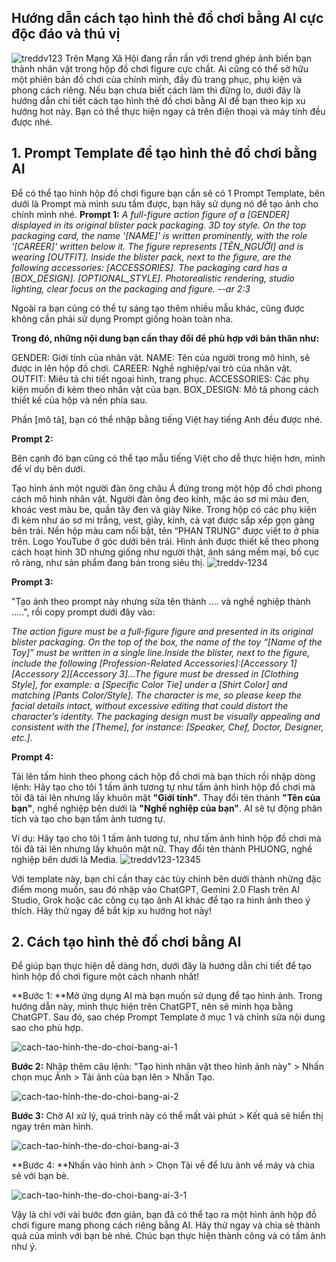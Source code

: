 ## Hướng dẫn cách tạo hình thẻ đồ chơi bằng AI cực độc đáo và thú vị
![treddv123](https://github.com/user-attachments/assets/17ecac98-807a-4d62-b4c8-c305a5a05d4e)
Trên Mạng Xã Hội đang rần rần với trend ghép ảnh biến bạn thành nhân vật trong hộp đồ chơi figure cực chất. Ai cũng có thể sở hữu một phiên bản đồ chơi của chính mình, đầy đủ trang phục, phụ kiện và phong cách riêng. Nếu bạn chưa biết cách làm thì đừng lo, dưới đây là hướng dẫn chi tiết cách tạo hình thẻ đồ chơi bằng AI để bạn theo kịp xu hướng hot này. Bạn có thể thực hiện ngay cả trên điện thoại và máy tính đều được nhé.
## 1. Prompt Template để tạo hình thẻ đồ chơi bằng AI
Để có thể tạo hình hộp đồ chơi figure bạn cần sẽ có 1 Prompt Template, bên dưới là Prompt mà mình sưu tầm được, bạn hãy sử dụng nó để tạo ảnh cho chính mình nhé. 
**Prompt 1:**
_A full-figure action figure of a [GENDER] displayed in its original blister pack packaging. 3D toy style. On the top packaging card, the name '[NAME]' is written prominently, with the role '[CAREER]' written below it. The figure represents [TÊN_NGƯỜI] and is wearing [OUTFIT]. Inside the blister pack, next to the figure, are the following accessories: [ACCESSORIES]. The packaging card has a [BOX_DESIGN]. [OPTIONAL_STYLE]. Photorealistic rendering, studio lighting, clear focus on the packaging and figure. --ar 2:3_

Ngoài ra bạn cũng có thể tự sáng tạo thêm nhiều mẫu khác, cũng được không cần phải sử dụng Prompt giống hoàn toàn nha.

**Trong đó, những nội dung bạn cần thay đổi để phù hợp với bản thân như:**

GENDER: Giới tính của nhân vật.
NAME: Tên của người trong mô hình, sẽ được in lên hộp đồ chơi.
CAREER: Nghề nghiệp/vai trò của nhân vật.
OUTFIT: Miêu tả chi tiết ngoại hình, trang phục.
ACCESSORIES: Các phụ kiện muốn đi kèm theo nhân vật của bạn.
BOX_DESIGN: Mô tả phong cách thiết kế của hộp và nền phía sau.

Phần [mô tả], bạn có thể nhập bằng tiếng Việt hay tiếng Anh đều được nhé.

**Prompt 2:**

Bên cạnh đó bạn cũng có thể tạo mẫu tiếng Việt cho dễ thực hiện hơn, mình để ví dụ bên dưới.

Tạo hình ảnh một người đàn ông châu Á đứng trong một hộp đồ chơi phong cách mô hình nhân vật. Người đàn ông đeo kính, mặc áo sơ mi màu đen, khoác vest màu be, quần tây đen và giày Nike. Trong hộp có các phụ kiện đi kèm như áo sơ mi trắng, vest, giày, kính, cà vạt được sắp xếp gọn gàng bên trái. Nền hộp màu cam nổi bật, tên “PHAN TRUNG” được viết to ở phía trên. Logo YouTube ở góc dưới bên trái. Hình ảnh được thiết kế theo phong cách hoạt hình 3D nhưng giống như người thật, ánh sáng mềm mại, bố cục rõ ràng, như sản phẩm đang bán trong siêu thị.
![treddv-1234](https://github.com/user-attachments/assets/089df4bf-4322-4851-b284-64fb79683dc8)

**Prompt 3:**

"Tạo ảnh theo prompt này nhưng sửa tên thành .... và nghề nghiệp thành .....", rồi copy prompt dưới đây vào:

_The action figure must be a full-figure figure and presented in its original blister packaging. On the top of the box, the name of the toy “[Name of the Toy]” must be written in a single line.Inside the blister, next to the figure, include the following [Profession-Related Accessories]:[Accessory 1][Accessory 2][Accessory 3]…The figure must be dressed in [Clothing Style], for example: a [Specific Color Tie] under a [Shirt Color] and matching [Pants Color/Style]. The character is me, so please keep the facial details intact, without excessive editing that could distort the character’s identity. The packaging design must be visually appealing and consistent with the [Theme], for instance: [Speaker, Chef, Doctor, Designer, etc.]._

**Prompt 4:**

Tải lên tấm hình theo phong cách hộp đồ chơi mà bạn thích rồi nhập dòng lệnh: Hãy tạo cho tôi 1 tấm ảnh tương tự như tấm ảnh hình hộp đồ chơi mà tôi đã tải lên nhưng lấy khuôn mặt **"Giới tính"**. Thay đổi tên thành **"Tên của bạn"**, nghề nghiệp bên dưới là **"Nghề nghiệp của bạn"**. AI sẽ tự động phân tích và tạo cho bạn tấm ảnh tương tự.

Ví dụ: Hãy tạo cho tôi 1 tấm ảnh tương tự, như tấm ảnh hình hộp đồ chơi mà tôi đã tải lên nhưng lấy khuôn mặt nữ. Thay đổi tên thành PHUONG, nghề nghiệp bên dưới là Media.
![treddv123-12345](https://github.com/user-attachments/assets/8515d5ad-d899-4851-8d81-c190fa094b05)

Với template này, bạn chỉ cần thay các tùy chỉnh bên dưới thành những đặc điểm mong muốn, sau đó nhập vào ChatGPT, Gemini 2.0 Flash trên AI Studio, Grok hoặc các công cụ tạo ảnh AI khác để tạo ra hình ảnh theo ý thích. Hãy thử ngay để bắt kịp xu hướng hot này!

## 2. Cách tạo hình thẻ đồ chơi bằng AI

Để giúp bạn thực hiện dễ dàng hơn, dưới đây là hướng dẫn chi tiết để tạo hình hộp đồ chơi figure một cách nhanh nhất!

**Bước 1: **Mở ứng dụng AI mà bạn muốn sử dụng để tạo hình ảnh. Trong hướng dẫn này, mình thực hiện trên ChatGPT, nên sẽ minh họa bằng ChatGPT. Sau đó, sao chép Prompt Template ở mục 1 và chỉnh sửa nội dung sao cho phù hợp.

![cach-tao-hinh-the-do-choi-bang-ai-1](https://github.com/user-attachments/assets/d0ee01ec-4c9e-4c15-8b81-25d31b754520)

**Bước 2:** Nhập thêm câu lệnh: "Tạo hình nhân vật theo hình ảnh này" > Nhấn chọn mục Ảnh > Tải ảnh của bạn lên > Nhấn Tạo.

![cach-tao-hinh-the-do-choi-bang-ai-2](https://github.com/user-attachments/assets/5ec2da26-4ca6-4e7c-91f9-ad6ea17797de)

**Bước 3:** Chờ AI xử lý, quá trình này có thể mất vài phút > Kết quả sẽ hiển thị ngay trên màn hình.

![cach-tao-hinh-the-do-choi-bang-ai-3](https://github.com/user-attachments/assets/243748c9-5a9b-4b54-ab2d-9e57cedb440c)

**Bước 4: **Nhấn vào hình ảnh > Chọn Tải về để lưu ảnh về máy và chia sẻ với bạn bè.

![cach-tao-hinh-the-do-choi-bang-ai-3-1](https://github.com/user-attachments/assets/eed16608-a6c5-4eb3-87bd-b57ada1f7bdc)

Vậy là chỉ với vài bước đơn giản, bạn đã có thể tạo ra một hình ảnh hộp đồ chơi figure mang phong cách riêng bằng AI. Hãy thử ngay và chia sẻ thành quả của mình với bạn bè nhé. Chúc bạn thực hiện thành công và có tấm ảnh như ý.




